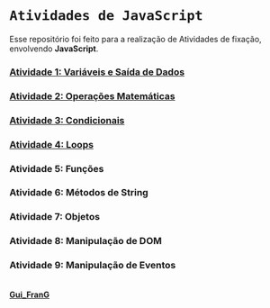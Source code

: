 # `Atividades de JavaScript`

Esse repositório foi feito para a realização de Atividades de fixação, envolvendo **JavaScript**.  

### [Atividade 1: Variáveis e Saída de Dados](https://github.com/GuilhermeFranG/AtividadesJavaScript/blob/main/Atividade-1_Vari%C3%A1veisSa%C3%ADdadeDados.html)
### [Atividade 2: Operações Matemáticas](https://github.com/GuilhermeFranG/AtividadesJavaScript/blob/main/Atividade-2_Opera%C3%A7%C3%B5esMatem%C3%A1ticas.html)
### [Atividade 3: Condicionais](https://github.com/GuilhermeFranG/AtividadesJavaScript/blob/main/Atividade-3_Condicionais.js)
### [Atividade 4: Loops](https://github.com/GuilhermeFranG/AtividadesJavaScript/blob/main/Atividade-4_Loops.js)
### Atividade 5: Funções
### Atividade 6: Métodos de String
### Atividade 7: Objetos
### Atividade 8: Manipulação de DOM
### Atividade 9: Manipulação de Eventos

\
**[Gui_FranG](https://github.com/GuilhermeFranG)**
